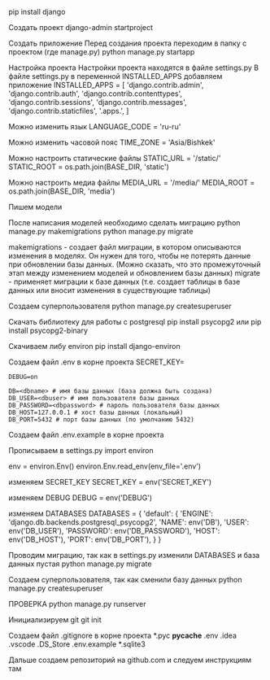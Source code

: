 pip install django

Создать проект
django-admin startproject <projectname>

Создать приложение
Перед создания проекта переходим в папку с проектом (где manage.py)
python manage.py startapp <appname>

Настройка проекта
Настройки проекта находятся в файле settings.py
В файле settings.py в переменной INSTALLED_APPS добавляем приложение
INSTALLED_APPS = [
    'django.contrib.admin',
    'django.contrib.auth',
    'django.contrib.contenttypes',
    'django.contrib.sessions',
    'django.contrib.messages',
    'django.contrib.staticfiles',
    '<appname>.apps.<AppnameConfig>',
]

Можно изменить язык
LANGUAGE_CODE = 'ru-ru'

Можно изменить часовой пояс
TIME_ZONE = 'Asia/Bishkek'

Можно настроить статические файлы
STATIC_URL = '/static/'
STATIC_ROOT = os.path.join(BASE_DIR, 'static')


Можно настроить медиа файлы
MEDIA_URL = '/media/'
MEDIA_ROOT = os.path.join(BASE_DIR, 'media')


Пишем модели


После написания моделей необходимо сделать миграцию
python manage.py makemigrations
python manage.py migrate

makemigrations - создает файл миграции, в котором описываются изменения в моделях. Он нужен для того, чтобы не потерять данные при обновлении базы данных. (Можно сказать, что это промежуточный этап между изменением моделей и обновлением базы данных)
migrate - применяет миграции к базе данных (т.е. создает таблицы в базе данных или вносит изменения в существующие таблицы)


Создаем суперпользователя
python manage.py createsuperuser


Скачать библиотеку для работы с postgresql
pip install psycopg2 или pip install psycopg2-binary


Скачиваем либу environ
pip install django-environ

Создаем файл .env в корне проекта
    SECRET_KEY=<secretkey>

    DEBUG=on

    DB=<dbname> # имя базы данных (база должна быть создана)
    DB_USER=<dbuser> # имя пользователя базы данных
    DB_PASSWORD=<dbpassword> # пароль пользователя базы данных
    DB_HOST=127.0.0.1 # хост базы данных (локальный)
    DB_PORT=5432 # порт базы данных (по умолчанию 5432)


Создаем файл .env.example в корне проекта

Прописываем в settings.py
import environ

env = environ.Env()
environ.Env.read_env(env_file='.env')

изменяем SECRET_KEY
    SECRET_KEY = env('SECRET_KEY')

изменяем DEBUG
    DEBUG = env('DEBUG')

изменяем DATABASES
    DATABASES = {
        'default': {
            'ENGINE': 'django.db.backends.postgresql_psycopg2',
            'NAME': env('DB'),
            'USER': env('DB_USER'),
            'PASSWORD': env('DB_PASSWORD'),
            'HOST': env('DB_HOST'),
            'PORT': env('DB_PORT'),
        }
    }


Проводим миграцию, так как в settings.py изменили DATABASES и база данных пустая
    python manage.py migrate

Создаем суперпользователя, так как сменили базу данных
    python manage.py createsuperuser

ПРОВЕРКА
    python manage.py runserver
    
Инициализируем git
    git init

Создаем файл .gitignore в корне проекта
    *.pyc
    __pycache__
    .env
    .idea
    .vscode
    .DS_Store
    .env.example
    *.sqlite3

Дальше создаем репозиторий на github.com и следуем инструкциям там
